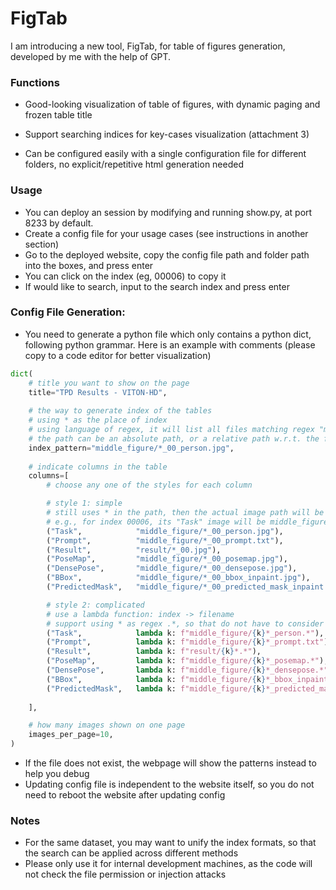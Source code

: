 # FigTab
I am introducing a new tool, FigTab, for table of figures generation, developed by me with the help of GPT.

### Functions

- Good-looking visualization of table of figures, with dynamic paging and frozen table title

- Support searching indices for key-cases visualization (attachment 3)

- Can be configured easily with a single configuration file for different folders, no explicit/repetitive html generation needed

### Usage
- You can deploy an session by modifying and running show.py, at port 8233 by default.
- Create a config file for your usage cases (see instructions in another section)
- Go to the deployed website, copy the config file path and folder path into the boxes, and press enter
- You can click on the index (eg, 00006) to copy it
- If would like to search, input to the search index and press enter
  
### Config File Generation:
- You need to generate a python file which only contains a python dict, following python grammar. Here is an example with comments (please copy to a code editor for better visualization)
```python
dict(
    # title you want to show on the page
    title="TPD Results - VITON-HD", 
    
    # the way to generate index of the tables
    # using * as the place of index
    # using language of regex, it will list all files matching regex "middle_figure/(.*)_00_person.jpg", and the index will be \1 for all these images
    # the path can be an absolute path, or a relative path w.r.t. the folder you input at the webpage
    index_pattern="middle_figure/*_00_person.jpg", 
    
    # indicate columns in the table
    columns=[
        # choose any one of the styles for each column

        # style 1: simple
        # still uses * in the path, then the actual image path will be the path replacing * with the index
        # e.g., for index 00006, its "Task" image will be middle_figure/00006_00_person.jpg
        ("Task",            "middle_figure/*_00_person.jpg"),
        ("Prompt",          "middle_figure/*_00_prompt.txt"),
        ("Result",          "result/*_00.jpg"),
        ("PoseMap",         "middle_figure/*_00_posemap.jpg"),
        ("DensePose",       "middle_figure/*_00_densepose.jpg"),
        ("BBox",            "middle_figure/*_00_bbox_inpaint.jpg"),
        ("PredictedMask",   "middle_figure/*_00_predicted_mask_inpaint.jpg"),

        # style 2: complicated
        # use a lambda function: index -> filename
        # support using * as regex .*, so that do not have to consider jpg/png, date of experiments, etc.
        ("Task",            lambda k: f"middle_figure/{k}*_person.*"),
        ("Prompt",          lambda k: f"middle_figure/{k}*_prompt.txt"),
        ("Result",          lambda k: f"result/{k}*.*"),
        ("PoseMap",         lambda k: f"middle_figure/{k}*_posemap.*"),
        ("DensePose",       lambda k: f"middle_figure/{k}*_densepose.*"),
        ("BBox",            lambda k: f"middle_figure/{k}*_bbox_inpaint.*"),
        ("PredictedMask",   lambda k: f"middle_figure/{k}*_predicted_mask_inpaint.*"),
       
    ],

    # how many images shown on one page
    images_per_page=10,
)
```
- If the file does not exist, the webpage will show the patterns instead to help you debug
- Updating config file is independent to the website itself, so you do not need to reboot the website after updating config
### Notes
- For the same dataset, you may want to unify the index formats, so that the search can be applied across different methods
- Please only use it for internal development machines, as the code will not check the file permission or injection attacks
